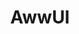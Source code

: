 ---
layout: home
title: AwwUI
titleTemplate: Vue3 components library

hero:
  name: AwwUI
  text: Vue3组件库
  image:
    src: /logo.png
  actions:
    - theme: brand
      text: 快速开始
      link: /doc/zh-CN/guide/installation
    - theme: alt
      text: View on GitHub
      link: https://github.com/AwwUI/aww-ui
    - theme: alt
      text: View on NPM
      link: https://www.npmjs.com/package/aww-ui
---